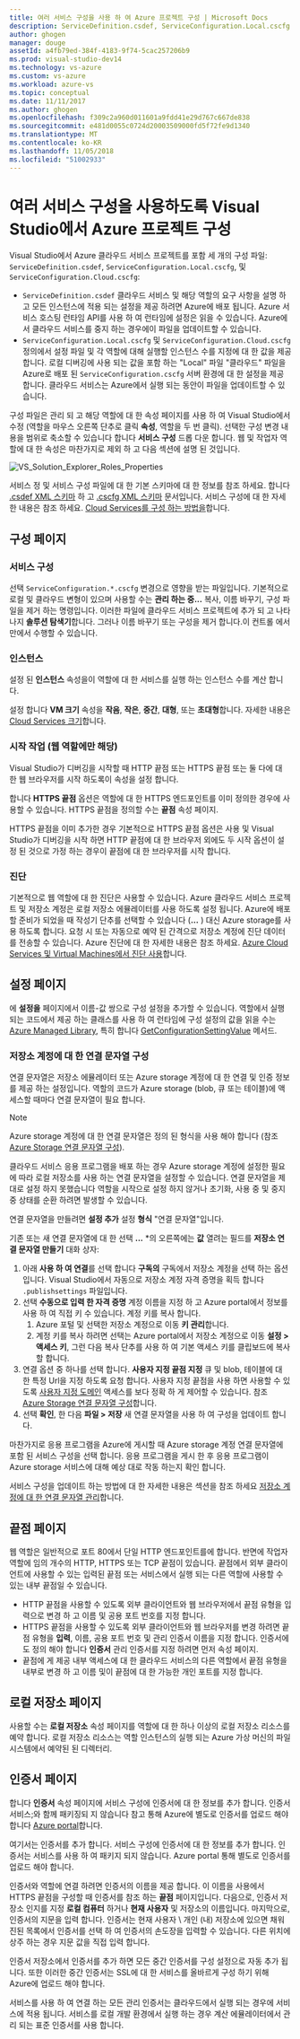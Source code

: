 ```yaml
---
title: 여러 서비스 구성을 사용 하 여 Azure 프로젝트 구성 | Microsoft Docs
description: ServiceDefinition.csdef, ServiceConfiguration.Local.cscfg 및 ServiceConfiguration.Cloud.cscfg 파일을 변경 하 여 Azure 클라우드 서비스 프로젝트를 구성 하는 방법에 알아봅니다.
author: ghogen
manager: douge
assetId: a4fb79ed-384f-4183-9f74-5cac257206b9
ms.prod: visual-studio-dev14
ms.technology: vs-azure
ms.custom: vs-azure
ms.workload: azure-vs
ms.topic: conceptual
ms.date: 11/11/2017
ms.author: ghogen
ms.openlocfilehash: f309c2a960d011601a9fdd41e29d767c667de838
ms.sourcegitcommit: e481d0055c0724d20003509000fd5f72fe9d1340
ms.translationtype: MT
ms.contentlocale: ko-KR
ms.lasthandoff: 11/05/2018
ms.locfileid: "51002933"
---
```

# <a name="configuring-your-azure-project-in-visual-studio-to-use-multiple-service-configurations"></a>여러 서비스 구성을 사용하도록 Visual Studio에서 Azure 프로젝트 구성

Visual Studio에서 Azure 클라우드 서비스 프로젝트를 포함 세 개의 구성 파일: `ServiceDefinition.csdef`, `ServiceConfiguration.Local.cscfg`, 및 `ServiceConfiguration.Cloud.cscfg`:

- `ServiceDefinition.csdef` 클라우드 서비스 및 해당 역할의 요구 사항을 설명 하 고 모든 인스턴스에 적용 되는 설정을 제공 하려면 Azure에 배포 됩니다. Azure 서비스 호스팅 런타임 API를 사용 하 여 런타임에 설정은 읽을 수 있습니다. Azure에서 클라우드 서비스를 중지 하는 경우에이 파일을 업데이트할 수 있습니다.
- `ServiceConfiguration.Local.cscfg` 및 `ServiceConfiguration.Cloud.cscfg` 정의에서 설정 파일 및 각 역할에 대해 실행할 인스턴스 수를 지정에 대 한 값을 제공 합니다. 로컬 디버깅에 사용 되는 값을 포함 하는 "Local" 파일 "클라우드" 파일을 Azure로 배포 된 `ServiceConfiguration.cscfg` 서버 환경에 대 한 설정을 제공 합니다. 클라우드 서비스는 Azure에서 실행 되는 동안이 파일을 업데이트할 수 있습니다.

구성 파일은 관리 되 고 해당 역할에 대 한 속성 페이지를 사용 하 여 Visual Studio에서 수정 (역할을 마우스 오른쪽 단추로 클릭 **속성**, 역할을 두 번 클릭). 선택한 구성 변경 내용을 범위로 축소할 수 있습니다 합니다 **서비스 구성** 드롭 다운 합니다. 웹 및 작업자 역할에 대 한 속성은 마찬가지로 제외 하 고 다음 섹션에 설명 된 것입니다.

![VS_Solution_Explorer_Roles_Properties](./media/vs-azure-tools-multiple-services-project-configurations/IC784076.png)

서비스 정 및 서비스 구성 파일에 대 한 기본 스키마에 대 한 정보를 참조 하세요. 합니다 [.csdef XML 스키마](/azure/cloud-services/schema-csdef-file.md) 하 고 [.cscfg XML 스키마](/azure/cloud-services/schema-cscfg-file.md) 문서입니다. 서비스 구성에 대 한 자세한 내용은 참조 하세요. [Cloud Services를 구성 하는 방법을](/azure/cloud-services/cloud-services-how-to-configure-portal)합니다.


## <a name="configuration-page"></a>구성 페이지

### <a name="service-configuration"></a>서비스 구성

선택 `ServiceConfiguration.*.cscfg` 변경으로 영향을 받는 파일입니다. 기본적으로 로컬 및 클라우드 변형이 있으며 사용할 수는 **관리 하는 중...**  복사, 이름 바꾸기, 구성 파일을 제거 하는 명령입니다. 이러한 파일에 클라우드 서비스 프로젝트에 추가 되 고 나타나지 **솔루션 탐색기**합니다. 그러나 이름 바꾸기 또는 구성을 제거 합니다.이 컨트롤 에서만에서 수행할 수 있습니다.

### <a name="instances"></a>인스턴스

설정 된 **인스턴스** 속성을이 역할에 대 한 서비스를 실행 하는 인스턴스 수를 계산 합니다.

설정 합니다 **VM 크기** 속성을 **작음**, **작은**, **중간**, **대형**, 또는 **초대형**합니다.  자세한 내용은 [Cloud Services 크기](/azure/cloud-services/cloud-services-sizes-specs)합니다.

### <a name="startup-action-web-role-only"></a>시작 작업 (웹 역할에만 해당)

Visual Studio가 디버깅을 시작할 때 HTTP 끝점 또는 HTTPS 끝점 또는 둘 다에 대 한 웹 브라우저를 시작 하도록이 속성을 설정 합니다.

합니다 **HTTPS 끝점** 옵션은 역할에 대 한 HTTPS 엔드포인트를 이미 정의한 경우에 사용할 수 있습니다. HTTPS 끝점을 정의할 수는 **끝점** 속성 페이지.

HTTPS 끝점을 이미 추가한 경우 기본적으로 HTTPS 끝점 옵션은 사용 및 Visual Studio가 디버깅을 시작 하면 HTTP 끝점에 대 한 브라우저 외에도 두 시작 옵션이 설정 된 것으로 가정 하는 경우이 끝점에 대 한 브라우저를 시작 합니다.

### <a name="diagnostics"></a>진단

기본적으로 웹 역할에 대 한 진단은 사용할 수 있습니다. Azure 클라우드 서비스 프로젝트 및 저장소 계정은 로컬 저장소 에뮬레이터를 사용 하도록 설정 됩니다. Azure에 배포할 준비가 되었을 때 작성기 단추를 선택할 수 있습니다 (**...** ) 대신 Azure storage를 사용 하도록 합니다. 요청 시 또는 자동으로 예약 된 간격으로 저장소 계정에 진단 데이터를 전송할 수 있습니다. Azure 진단에 대 한 자세한 내용은 참조 하세요. [Azure Cloud Services 및 Virtual Machines에서 진단 사용](/azure/cloud-services/cloud-services-dotnet-diagnostics)합니다.

## <a name="settings-page"></a>설정 페이지

에 **설정을** 페이지에서 이름-값 쌍으로 구성 설정을 추가할 수 있습니다. 역할에서 실행 되는 코드에서 제공 하는 클래스를 사용 하 여 런타임에 구성 설정의 값을 읽을 수는 [Azure Managed Library](http://go.microsoft.com/fwlink?LinkID=171026), 특히 합니다 [GetConfigurationSettingValue](https://msdn.microsoft.com/library/azure/microsoft.windowsazure.serviceruntime.roleenvironment.getconfigurationsettingvalue.aspx) 메서드.

### <a name="configuring-a-connection-string-for-a-storage-account"></a>저장소 계정에 대 한 연결 문자열 구성

연결 문자열은 저장소 에뮬레이터 또는 Azure storage 계정에 대 한 연결 및 인증 정보를 제공 하는 설정입니다. 역할의 코드가 Azure storage (blob, 큐 또는 테이블)에 액세스할 때마다 연결 문자열이 필요 합니다.

> [!Note]
> Azure storage 계정에 대 한 연결 문자열은 정의 된 형식을 사용 해야 합니다 (참조 [Azure Storage 연결 문자열 구성](/azure/storage/common/storage-configure-connection-string)).

클라우드 서비스 응용 프로그램을 배포 하는 경우 Azure storage 계정에 설정한 필요에 따라 로컬 저장소를 사용 하는 연결 문자열을 설정할 수 있습니다. 연결 문자열을 제대로 설정 하지 못했습니다 역할을 시작으로 설정 하지 않거나 초기화, 사용 중 및 중지 중 상태를 순환 하려면 발생할 수 있습니다.

연결 문자열을 만들려면 **설정 추가** 설정 **형식** "연결 문자열"입니다.

기존 또는 새 연결 문자열에 대 한 선택 **...** *의 오른쪽에는 **값** 열려는 필드를 **저장소 연결 문자열 만들기** 대화 상자:

1. 아래 **사용 하 여 연결**를 선택 합니다 **구독의** 구독에서 저장소 계정을 선택 하는 옵션입니다. Visual Studio에서 자동으로 저장소 계정 자격 증명을 획득 합니다 `.publishsettings` 파일입니다.
1. 선택 **수동으로 입력 한 자격 증명** 계정 이름을 지정 하 고 Azure portal에서 정보를 사용 하 여 직접 키 수 있습니다. 계정 키를 복사 합니다.
    1. Azure 포털 및 선택한 저장소 계정으로 이동 **키 관리**합니다.
    1. 계정 키를 복사 하려면 선택는 Azure portal에서 저장소 계정으로 이동 **설정 > 액세스 키**, 그런 다음 복사 단추를 사용 하 여 기본 액세스 키를 클립보드에 복사할 합니다.
1. 연결 옵션 중 하나를 선택 합니다. **사용자 지정 끝점 지정** 큐 및 blob, 테이블에 대 한 특정 Url을 지정 하도록 요청 합니다. 사용자 지정 끝점을 사용 하면 사용할 수 있도록 [사용자 지정 도메인](/azure/storage/blobs/storage-custom-domain-name.md) 액세스를 보다 정확 하 게 제어할 수 있습니다. 참조 [Azure Storage 연결 문자열 구성](/azure/storage/common/storage-configure-connection-string)합니다.
1. 선택 **확인**, 한 다음 **파일 > 저장** 새 연결 문자열을 사용 하 여 구성을 업데이트 합니다.

마찬가지로 응용 프로그램을 Azure에 게시할 때 Azure storage 계정 연결 문자열에 포함 된 서비스 구성을 선택 합니다. 응용 프로그램을 게시 한 후 응용 프로그램이 Azure storage 서비스에 대해 예상 대로 작동 하는지 확인 합니다.

서비스 구성을 업데이트 하는 방법에 대 한 자세한 내용은 섹션을 참조 하세요 [저장소 계정에 대 한 연결 문자열 관리](vs-azure-tools-configure-roles-for-cloud-service.md#manage-connection-strings-for-storage-accounts)합니다.

## <a name="endpoints-page"></a>끝점 페이지

웹 역할은 일반적으로 포트 80에서 단일 HTTP 엔드포인트를에 합니다. 반면에 작업자 역할에 임의 개수의 HTTP, HTTPS 또는 TCP 끝점이 있습니다. 끝점에서 외부 클라이언트에 사용할 수 있는 입력된 끝점 또는 서비스에서 실행 되는 다른 역할에 사용할 수 있는 내부 끝점일 수 있습니다.

- HTTP 끝점을 사용할 수 있도록 외부 클라이언트와 웹 브라우저에서 끝점 유형을 입력으로 변경 하 고 이름 및 공용 포트 번호를 지정 합니다.
- HTTPS 끝점을 사용할 수 있도록 외부 클라이언트와 웹 브라우저를 변경 하려면 끝점 유형을 **입력**, 이름, 공용 포트 번호 및 관리 인증서 이름을 지정 합니다. 인증서에도 정의 해야 합니다 **인증서** 관리 인증서를 지정 하려면 먼저 속성 페이지. 
- 끝점에 게 제공 내부 액세스에 대 한 클라우드 서비스의 다른 역할에서 끝점 유형을 내부로 변경 하 고 이름 및이 끝점에 대 한 가능한 개인 포트를 지정 합니다.

## <a name="local-storage-page"></a>로컬 저장소 페이지

사용할 수는 **로컬 저장소** 속성 페이지를 역할에 대 한 하나 이상의 로컬 저장소 리소스를 예약 합니다. 로컬 저장소 리소스는 역할 인스턴스의 실행 되는 Azure 가상 머신의 파일 시스템에서 예약된 된 디렉터리.

## <a name="certificates-page"></a>인증서 페이지

합니다 **인증서** 속성 페이지에 서비스 구성에 인증서에 대 한 정보를 추가 합니다. 인증서 서비스;와 함께 패키징되 지 않습니다 참고 통해 Azure에 별도로 인증서를 업로드 해야 합니다 [Azure portal](http://portal.azure.com)합니다.

여기서는 인증서를 추가 합니다. 서비스 구성에 인증서에 대 한 정보를 추가 합니다. 인증서는 서비스를 사용 하 여 패키지 되지 않습니다. Azure portal 통해 별도로 인증서를 업로드 해야 합니다.

인증서와 역할에 연결 하려면 인증서의 이름을 제공 합니다. 이 이름을 사용에서 HTTPS 끝점을 구성할 때 인증서를 참조 하는 **끝점** 페이지입니다. 다음으로, 인증서 저장소 인지를 지정 **로컬 컴퓨터** 하거나 **현재 사용자** 및 저장소의 이름입니다. 마지막으로, 인증서의 지문을 입력 합니다. 인증서는 현재 사용자 \ 개인 (내) 저장소에 있으면 채워진된 목록에서 인증서를 선택 하 여 인증서의 손도장을 입력할 수 있습니다. 다른 위치에 상주 하는 경우 지문 값을 직접 입력 합니다.

인증서 저장소에서 인증서를 추가 하면 모든 중간 인증서를 구성 설정으로 자동 추가 됩니다. 또한 이러한 중간 인증서는 SSL에 대 한 서비스를 올바르게 구성 하기 위해 Azure에 업로드 해야 합니다.

서비스를 사용 하 여 연결 하는 모든 관리 인증서는 클라우드에서 실행 되는 경우에 서비스에 적용 됩니다. 서비스를 로컬 개발 환경에서 실행 하는 경우 계산 에뮬레이터에서 관리 되는 표준 인증서를 사용 합니다.
